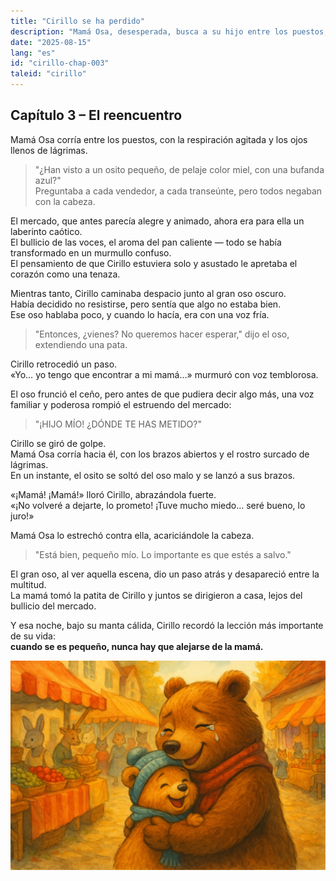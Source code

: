 ```yaml
---
title: "Cirillo se ha perdido"
description: "Mamá Osa, desesperada, busca a su hijo entre los puestos; Cirillo resiste al oso malo, hasta que su mamá lo encuentra y lo estrecha en un abrazo lleno de alivio y amor."
date: "2025-08-15"
lang: "es"
id: "cirillo-chap-003"
taleid: "cirillo"
---
```


## Capítulo 3 – El reencuentro

Mamá Osa corría entre los puestos, con la respiración agitada y los ojos llenos de lágrimas.  
> "¿Han visto a un osito pequeño, de pelaje color miel, con una bufanda azul?"  
Preguntaba a cada vendedor, a cada transeúnte, pero todos negaban con la cabeza.

El mercado, que antes parecía alegre y animado, ahora era para ella un laberinto caótico.  
El bullicio de las voces, el aroma del pan caliente — todo se había transformado en un murmullo confuso.  
El pensamiento de que Cirillo estuviera solo y asustado le apretaba el corazón como una tenaza.

Mientras tanto, Cirillo caminaba despacio junto al gran oso oscuro.  
Había decidido no resistirse, pero sentía que algo no estaba bien.  
Ese oso hablaba poco, y cuando lo hacía, era con una voz fría.

> "Entonces, ¿vienes? No queremos hacer esperar," dijo el oso, extendiendo una pata.

Cirillo retrocedió un paso.  
«Yo… yo tengo que encontrar a mi mamá…» murmuró con voz temblorosa.

El oso frunció el ceño, pero antes de que pudiera decir algo más, una voz familiar y poderosa rompió el estruendo del mercado:  
> "¡HIJO MÍO! ¿DÓNDE TE HAS METIDO?"

Cirillo se giró de golpe.  
Mamá Osa corría hacia él, con los brazos abiertos y el rostro surcado de lágrimas.  
En un instante, el osito se soltó del oso malo y se lanzó a sus brazos.

«¡Mamá! ¡Mamá!» lloró Cirillo, abrazándola fuerte.  
«¡No volveré a dejarte, lo prometo! ¡Tuve mucho miedo… seré bueno, lo juro!»

Mamá Osa lo estrechó contra ella, acariciándole la cabeza.  
> "Está bien, pequeño mío. Lo importante es que estés a salvo."

El gran oso, al ver aquella escena, dio un paso atrás y desapareció entre la multitud.  
La mamá tomó la patita de Cirillo y juntos se dirigieron a casa, lejos del bullicio del mercado.

Y esa noche, bajo su manta cálida, Cirillo recordó la lección más importante de su vida:  
**cuando se es pequeño, nunca hay que alejarse de la mamá.**

![Cirillo](../../../assets/cirillo/cirillo_chap_003.png)
